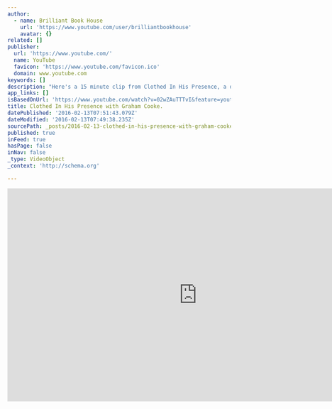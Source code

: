 ```yaml
---
author:
  - name: Brilliant Book House
    url: 'https://www.youtube.com/user/brilliantbookhouse'
    avatar: {}
related: []
publisher:
  url: 'https://www.youtube.com/'
  name: YouTube
  favicon: 'https://www.youtube.com/favicon.ico'
  domain: www.youtube.com
keywords: []
description: "Here's a 15 minute clip from Clothed In His Presence, a devotional soaking CD by Graham Cooke (featuring worship from Bob Book). This CD can be purchased exclusively at www.BrilliantBookHouse.com."
app_links: []
isBasedOnUrl: 'https://www.youtube.com/watch?v=02wZAuTTTvI&feature=youtu.be'
title: Clothed In His Presence with Graham Cooke.
datePublished: '2016-02-13T07:51:43.079Z'
dateModified: '2016-02-13T07:49:38.235Z'
sourcePath: _posts/2016-02-13-clothed-in-his-presence-with-graham-cooke.md
published: true
inFeed: true
hasPage: false
inNav: false
_type: VideoObject
_context: 'http://schema.org'

---
```

<iframe src="https://cdn.embedly.com/widgets/media.html?src=https%3A%2F%2Fwww.youtube.com%2Fembed%2F02wZAuTTTvI%3Ffeature%3Doembed&amp;url=https%3A%2F%2Fwww.youtube.com%2Fwatch%3Fv%3D02wZAuTTTvI%26feature%3Dyoutu.be&amp;image=https%3A%2F%2Fi.ytimg.com%2Fvi%2F02wZAuTTTvI%2Fhqdefault.jpg&amp;key=b7d04c9b404c499eba89ee7072e1c4f7&amp;type=text%2Fhtml&amp;schema=youtube" width="854" height="480" scrolling="no" frameborder="0" allowfullscreen="allowfullscreen" style=""></iframe>